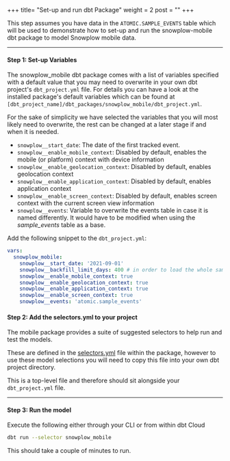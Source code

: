 +++
title= "Set-up and run dbt Package"
weight = 2
post = ""
+++

This step assumes you have data in the `ATOMIC.SAMPLE_EVENTS` table which will be used to demonstrate how to set-up and run the snowplow-mobile dbt package to model Snowplow mobile data.

***

#### **Step 1:** Set-up Variables

The snowplow_mobile dbt package comes with a list of variables specified with a default value that you may need to overwrite in your own dbt project's `dbt_project.yml` file. For details you can have a look at the installed package's default variables which can be found at `[dbt_project_name]/dbt_packages/snowplow_mobile/dbt_project.yml`.

For the sake of simplicity we have selected the variables that you will most likely need to overwrite, the rest can be changed at a later stage if and when it is needed.

- `snowplow__start_date`: The date of the first tracked event.
- `snowplow__enable_mobile_context`: Disabled by default, enables the mobile (or platform) context with device information
- `snowplow__enable_geolocation_context`: Disabled by default, enables geolocation context
- `snowplow__enable_application_context`: Disabled by default, enables application context
- `snowplow__enable_screen_context`: Disabled by default, enables screen context with the current screen view information
- `snowplow__events`: Variable to overwrite the events table in case it is named differently. It would have to be modified when using the *sample_events* table as a base.

Add the following snippet to the `dbt_project.yml`:

```yml
vars:
  snowplow_mobile:
    snowplow__start_date: '2021-09-01'
    snowplow__backfill_limit_days: 400 # in order to load the whole sample dataset
    snowplow__enable_mobile_context: true
    snowplow__enable_geolocation_context: true
    snowplow__enable_application_context: true
    snowplow__enable_screen_context: true
    snowplow__events: 'atomic.sample_events'
```

#### **Step 2:** Add the selectors.yml to your project

The mobile package provides a suite of suggested selectors to help run and test the models.

These are defined in the [selectors.yml](https://github.com/snowplow/dbt-snowplow-mobile/blob/main/selectors.yml) file within the package, however to use these model selections you will need to copy this file into your own dbt project directory.

This is a top-level file and therefore should sit alongside your `dbt_project.yml` file.

***

#### **Step 3:** Run the model

Execute the following either through your CLI or from within dbt Cloud

```sh
dbt run --selector snowplow_mobile
```

This should take a couple of minutes to run.
